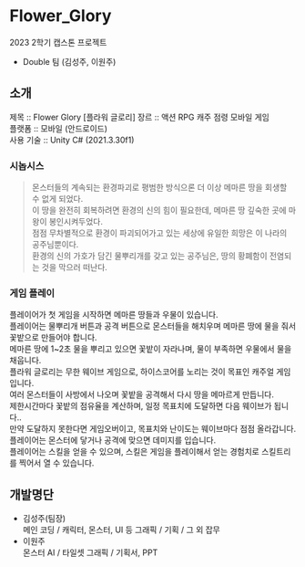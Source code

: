 # Flower_Glory
2023 2학기 캡스톤 프로젝트
- Double 팀 (김성주, 이원주)

## 소개

제목 :: Flower Glory [플라워 글로리]
장르 :: 액션 RPG 캐주 점령 모바일 게임  
플랫폼 :: 모바일 (안드로이드)  
사용 기술 :: Unity C# (2021.3.30f1)

### 시놉시스
> 몬스터들의 계속되는 환경파괴로 평범한 방식으론 더 이상 메마른 땅을 회생할 수 없게 되었다.  
이 땅을 완전히 회복하려면 환경의 신의 힘이 필요한데, 메마른 땅 깊숙한 곳에 마왕이 봉인시켜두었다.  
점점 무차별적으로 환경이 파괴되어가고 있는 세상에 유일한 희망은 이 나라의 공주님뿐이다.  
환경의 신의 가호가 담긴 물뿌리개를 갖고 있는 공주님은, 땅의 황폐함이 전염되는 것을 막으러 떠난다.

### 게임 플레이

플레이어가 첫 게임을 시작하면 메마른 땅들과 우물이 있습니다.  
플레이어는 물뿌리개 버튼과 공격 버튼으로 몬스터들을 해치우며 메마른 땅에 물을 줘서 꽃밭으로 만들어야 합니다.  
메마른 땅에 1~2초 물을 뿌리고 있으면 꽃밭이 자라나며, 물이 부족하면 우물에서 물을 채웁니다.  
플라워 글로리는 무한 웨이브 게임으로, 하이스코어를 노리는 것이 목표인 캐주얼 게임입니다.  
여러 몬스터들이 사방에서 나오며 꽃밭을 공격해서 다시 땅을 메마르게 만듭니다.  
제한시간마다 꽃밭의 점유율을 계산하며, 일정 목표치에 도달하면 다음 웨이브가 됩니다..  
만약 도달하지 못한다면 게임오버이고, 목표치와 난이도는 웨이브마다 점점 올라갑니다.  
플레이어는 몬스터에 닿거나 공격에 맞으면 데미지를 입습니다.  
플레이어는 스킬을 얻을 수 있으며, 스킬은 게임을 플레이해서 얻는 경험치로 스킬트리를 찍어서 열 수 있습니다.

## 개발명단

* 김성주(팀장)  
  메인 코딩 / 캐릭터, 몬스터, UI 등 그래픽 / 기획 / 그 외 잡무
* 이원주  
  몬스터 AI / 타일셋 그래픽 / 기획서, PPT 

